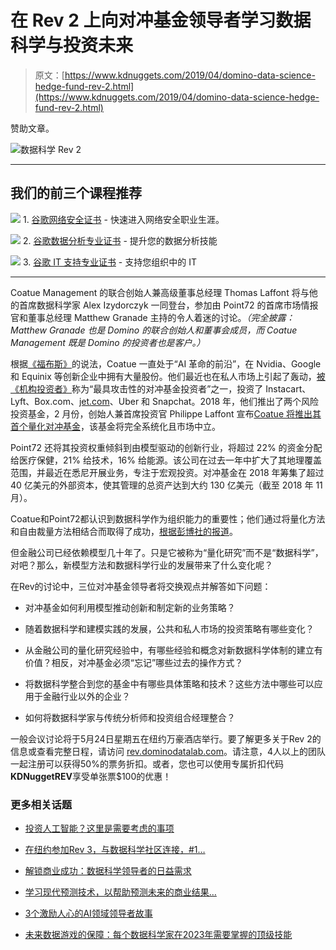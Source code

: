 # 在 Rev 2 上向对冲基金领导者学习数据科学与投资未来

> 原文：[https://www.kdnuggets.com/2019/04/domino-data-science-hedge-fund-rev-2.html](https://www.kdnuggets.com/2019/04/domino-data-science-hedge-fund-rev-2.html)

赞助文章。

![数据科学 Rev 2](../Images/396a3f14b3cd0ab6b5e301539ff96bf1.png)

* * *

## 我们的前三个课程推荐

![](../Images/0244c01ba9267c002ef39d4907e0b8fb.png) 1\. [谷歌网络安全证书](https://www.kdnuggets.com/google-cybersecurity) - 快速进入网络安全职业生涯。

![](../Images/e225c49c3c91745821c8c0368bf04711.png) 2\. [谷歌数据分析专业证书](https://www.kdnuggets.com/google-data-analytics) - 提升您的数据分析技能

![](../Images/0244c01ba9267c002ef39d4907e0b8fb.png) 3\. [谷歌 IT 支持专业证书](https://www.kdnuggets.com/google-itsupport) - 支持您组织中的 IT

* * *

Coatue Management 的联合创始人兼高级董事总经理 Thomas Laffont 将与他的首席数据科学家 Alex Izydorczyk 一同登台，参加由 Point72 的首席市场情报官和董事总经理 Matthew Granade 主持的令人着迷的讨论。*（完全披露：Matthew Granade 也是 Domino 的联合创始人和董事会成员，而 Coatue Management 既是 Domino 的投资者也是客户。）*

根据[《福布斯》](https://www.forbes.com/sites/antoinegara/2018/02/28/exclusive-top-hedge-fund-manager-philippe-laffont-thinks-a-i-will-transform-intel-and-twitter/#39809d096025)的说法，Coatue 一直处于“AI 革命的前沿”，在 Nvidia、Google 和 Equinix 等创新企业中拥有大量股份。他们最近也在私人市场上引起了轰动，[被《机构投资者》](https://www.institutionalinvestor.com/article/b1c2lcwx8z6wwz/Tiger-Cub-Coatue-Rolls-Out-New-Venture-Capital-Fund)称为“最具攻击性的对冲基金投资者”之一，投资了 Instacart、Lyft、Box.com、[jet.com](http://jet.com)、Uber 和 Snapchat。2018 年，他们推出了两个风险投资基金，2 月份，创始人兼首席投资官 Philippe Laffont 宣布[Coatue 将推出其首个量化对冲基金](https://www.bloomberg.com/news/articles/2019-02-28/laffont-s-coatue-seeks-250-million-for-first-quant-hedge-fund)，该基金将完全系统化且市场中立。

Point72 还将其投资权重倾斜到由模型驱动的创新行业，将超过 22% 的资金分配给医疗保健，21% 给技术，16% 给能源。该公司在过去一年中扩大了其地理覆盖范围，并最近在悉尼开展业务，专注于宏观投资。对冲基金在 2018 年筹集了超过 40 亿美元的外部资本，使其管理的总资产达到大约 130 亿美元（截至 2018 年 11 月）。

Coatue和Point72都认识到数据科学作为组织能力的重要性；他们通过将量化方法和自由裁量方法相结合而取得了成功，[根据彭博社的报道](https://www.bloomberg.com/news/articles/2019-02-28/laffont-s-coatue-seeks-250-million-for-first-quant-hedge-fund)。

但金融公司已经依赖模型几十年了。只是它被称为“量化研究”而不是“数据科学”，对吧？那么，新模型方法和数据科学行业的发展带来了什么变化呢？

在Rev的讨论中，三位对冲基金领导者将交换观点并解答如下问题：

+   对冲基金如何利用模型推动创新和制定新的业务策略？

+   随着数据科学和建模实践的发展，公共和私人市场的投资策略有哪些变化？

+   从金融公司的量化研究经验中，有哪些经验和概念对新数据科学体制的建立有价值？相反，对冲基金必须“忘记”哪些过去的操作方式？

+   将数据科学整合到您的基金中有哪些具体策略和技术？这些方法中哪些可以应用于金融行业以外的企业？

+   如何将数据科学家与传统分析师和投资组合经理整合？

一般会议讨论将于5月24日星期五在纽约万豪酒店举行。要了解更多关于Rev 2的信息或查看完整日程，请访问 [rev.dominodatalab.com](https://rev.dominodatalab.com/)。请注意，4人以上的团队一起注册可以获得50%的票务折扣。或者，您也可以使用专属折扣代码**KDNuggetREV**享受单张票$100的优惠！

### 更多相关话题

+   [投资人工智能？这里是需要考虑的事项](https://www.kdnuggets.com/investing-in-ai-here-is-what-to-consider)

+   [在纽约参加Rev 3，与数据科学社区连接，#1…](https://www.kdnuggets.com/2022/03/domino-connect-data-science-community-nyc-mlops-conference.html)

+   [解锁商业成功：数据科学领导者的日益需求](https://www.kdnuggets.com/unlocking-business-success-the-growing-demand-for-data-science-leaders)

+   [学习现代预测技术，以帮助预测未来的商业结果…](https://www.kdnuggets.com/2022/12/sphere-learn-modern-forecasting-techniques-help-predict-future-business-outcomes.html)

+   [3个激励人心的AI领域领导者故事](https://www.kdnuggets.com/3-inspirational-stories-of-leaders-in-ai)

+   [未来数据游戏的保障：每个数据科学家在2023年需要掌握的顶级技能](https://www.kdnuggets.com/futureproof-your-data-game-top-skills-every-data-scientist-needs-in-2023)
